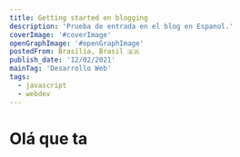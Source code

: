 ```yaml
---
title: Getting started en blogging
description: 'Prueba de entrada en el blog en Espanol.'
coverImage: '#coverImage'
openGraphImage: '#openGraphImage'
postedFrom: Brasília, Brasil 🇧🇷
publish_date: '12/02/2021'
mainTag: 'Desarrollo Web'
tags:
  - javascript
  - webdev
---
```


# Olá que ta
